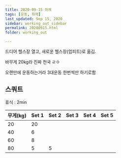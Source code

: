 ```yaml
---
title: 2020-09-15 하체
tags: [운동, 하체]
last_updated: Sep 15, 2020
sidebar: working_out_sidebar
permalink: 20200915.html
folder: working_out

---
```


드디어 헬스장 열고, 새로운 헬스장(업피트)로 옮김.  

바무게 20kg라 진짜 천국 ㄹㅇ  

오랜만에 운동하는거라 3대운동 한번씩만 하기로함

## 스쿼트

휴식 : 2min

| 무게(kg) | Set 1 | Set 2 | Set 3 | Set 4 | Set 5 |
| -------- | ----- | ----- | ----- | ----- | ----- |
| 20       | 20    |       |       |       |       |
| 40       | 6     |       |       |       |       |
| 60       | 8     |       |       |       |       |
| 80       | 5     | 5     |       |       |       |